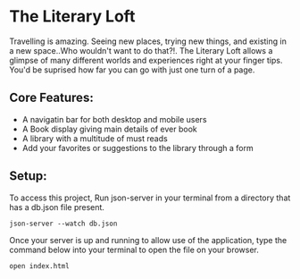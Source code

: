 # The Literary Loft 
Travelling is amazing. Seeing new places, trying new things, and existing in a new space..Who wouldn't want to do that?!. The Literary Loft allows a glimpse of many different worlds and experiences right at your finger tips. You'd be suprised how far you can go with just one turn of a page. 

## Core Features:

<ul>

<li>A navigatin bar for both desktop and mobile users</li>
<li>A Book display giving main details of ever book</li>
<li>A library with a multitude of must reads</li>
<li>Add your favorites or suggestions to the library through a form</li>

</ul>

## Setup:

To access this project, Run json-server in your terminal from a directory that has a db.json file present.
```
json-server --watch db.json
```

Once your server is up and running to allow use of the application, type the command below into your terminal to open the file on your browser.
```
open index.html
```

